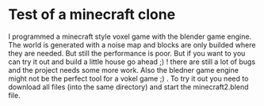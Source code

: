 # Test of a minecraft clone

I programmed a minecraft style voxel game with the blender game engine. The world is generated with a noise map and blocks are only builded where they are needed. But still the performance is poor. But if you want to you can try it out and build a little house go ahead ;)  !
there are still a lot of bugs and the project needs some more work. Also the bledner game engine might not be the perfect tool for a vokel game ;) .
To try it out you need to download all files (into the same directory) and start the minecraft2.blend file.
